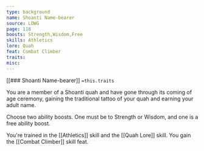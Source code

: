 ```yaml
---
type: background
name: Shoanti Name-bearer 
source: LOWG
page: 118
boosts: Strength,Wisdom,Free
skills: Athletics
lore: Quah
feat: Combat Climber
traits: 
misc: 
---
```


[[### Shoanti Name-bearer]]
`=this.traits`


You are a member of a Shoanti quah and have gone through its coming of age ceremony, gaining the traditional tattoo of your quah and earning your adult name.

Choose two ability boosts. One must be to Strength or Wisdom, and one is a free ability boost.

You're trained in the [[Athletics]] skill and the [[Quah Lore]] skill. You gain the [[Combat Climber]] skill feat.

